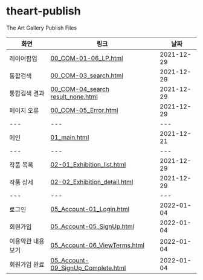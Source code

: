 # theart-publish
The Art Gallery Publish Files

|화면|링크|날짜|
|---|---|---|
|레이어팝업|[00_COM-01-06_LP.html](00_COM-01-06_LP.html)|2021-12-29|
|통합검색|[00_COM-03_search.html](00_COM-03_search.html)|2021-12-29|
|통합검색 결과|[00_COM-04_search result_none.html](00_COM-04_search%20result_none.html)|2021-12-29|
|페이지 오류|[00_COM-05_Error.html](00_COM-05_Error.html)|2021-12-29|
|---|---|---|
|메인|[01_main.html](01_main.html)|2021-12-21|
|---|---|---|
|작품 목록|[02-01_Exhibition_list.html](02-01_Exhibition_list.html)|2021-12-29|
|작품 상세|[02-02_Exhibition_detail.html](02-02_Exhibition_detail.html)|2021-12-29|
|---|---|---|
|로그인|[05_Account-01_Login.html](05_Account-01_Login.html)|2022-01-04|
|회원가입|[05_Account-05_SignUp.html](05_Account-05_SignUp.html)|2022-01-04|
|이용약관 내용보기|[05_Account-06_ViewTerms.html](05_Account-06_ViewTerms.html)|2022-01-04|
|회원가입 완료|[05_Account-09_SignUp_Complete.html](05_Account-09_SignUp_Complete.html)|2022-01-04|
